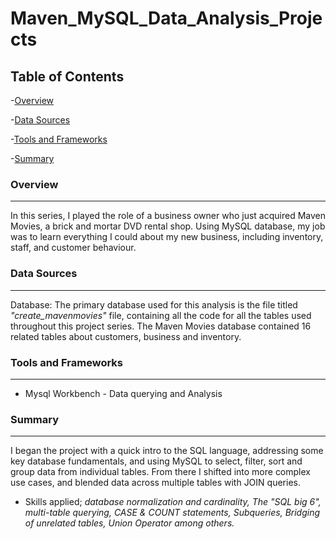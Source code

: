 # Maven_MySQL_Data_Analysis_Projects

## Table of Contents

-[Overview](#overview)

-[Data Sources](#data-sources)

-[Tools and Frameworks](#tools-and-frameworks)

-[Summary](#summary)


### Overview
---

In this series, I played the role of a business owner who just acquired Maven Movies, a brick and mortar DVD rental shop. Using MySQL database, my job was to learn everything I could about my new business, including inventory, staff, and customer behaviour.

### Data Sources
---

Database: The primary database used for this analysis is the file titled *"create_mavenmovies"* file, containing all the code for all the tables used throughout this project series. The Maven Movies database contained 16 related tables about customers, business and inventory.

### Tools and Frameworks
---

- Mysql Workbench - Data querying and Analysis

### Summary
---

I began the project with a quick intro to the SQL language, addressing some key database fundamentals, and using MySQL to select, filter, sort and group data from individual tables. From there I shifted into more complex use cases, and blended data across multiple tables with JOIN queries.

- Skills applied; *database normalization and cardinality, The "SQL big 6", multi-table querying, CASE & COUNT statements, Subqueries, Bridging of unrelated tables, Union Operator among others.*
